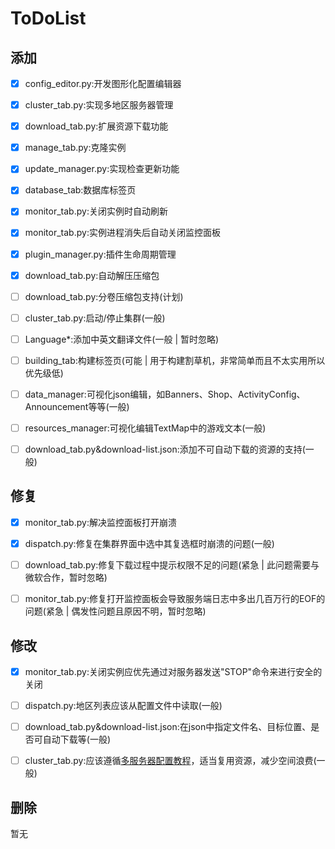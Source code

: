# ToDoList

## 添加

 - [X] config_editor.py:开发图形化配置编辑器

 - [X] cluster_tab.py:实现多地区服务器管理

 - [X] download_tab.py:扩展资源下载功能

 - [X] manage_tab.py:克隆实例

 - [X] update_manager.py:实现检查更新功能

 - [X] database_tab:数据库标签页

 - [X] monitor_tab.py:关闭实例时自动刷新

 - [X] monitor_tab.py:实例进程消失后自动关闭监控面板

 - [x] plugin_manager.py:插件生命周期管理

 - [X] download_tab.py:自动解压压缩包

 - [ ] download_tab.py:分卷压缩包支持(计划)

 - [ ] cluster_tab.py:启动/停止集群(一般)

 - [ ] Language\*:添加中英文翻译文件(一般 | 暂时忽略)

 - [ ] building_tab:构建标签页(可能 | 用于构建割草机，非常简单而且不太实用所以优先级低)

 - [ ] data_manager:可视化json编辑，如Banners、Shop、ActivityConfig、Announcement等等(一般)

 - [ ] resources_manager:可视化编辑TextMap中的游戏文本(一般)

 - [ ] download_tab.py&download-list.json:添加不可自动下载的资源的支持(一般)

## 修复

 - [X] monitor_tab.py:解决监控面板打开崩溃

 - [X] dispatch.py:修复在集群界面中选中其复选框时崩溃的问题(一般)

 - [ ] download_tab.py:修复下载过程中提示权限不足的问题(紧急 | 此问题需要与微软合作，暂时忽略)

 - [ ] monitor_tab.py:修复打开监控面板会导致服务端日志中多出几百万行的EOF的问题(紧急 | 偶发性问题且原因不明，暂时忽略)

## 修改

 - [X] monitor_tab.py:关闭实例应优先通过对服务器发送"STOP"命令来进行安全的关闭

 - [ ] dispatch.py:地区列表应该从配置文件中读取(一般)

 - [ ] download_tab.py&download-list.json:在json中指定文件名、目标位置、是否可自动下载等(一般)

 - [ ] cluster_tab.py:应该遵循[多服务器配置教程](https://www.bilibili.com/video/BV1L5CXY4Eaj)，适当复用资源，减少空间浪费(一般)

## 删除

暂无
